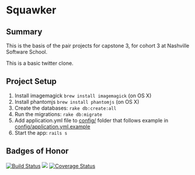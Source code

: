 # Squawker

## Summary

This is the basis of the pair projects for capstone 3, for cohort 3 at Nashville Software School.

This is a basic twitter clone.

## Project Setup

1. Install imagemagick
  `brew install imagemagick` (on OS X)
1. Install phantomjs
  `brew install phantomjs` (on OS X)
1. Create the databases:
  `rake db:create:all`
2. Run the migrations:
  `rake db:migrate`
3. Add application.yml file to [config/](config/) folder that follows example in [config/application.yml.example](config/application.yml.example)
4. Start the app:
  `rails s`


## Badges of Honor

[![Build Status](https://travis-ci.org/elizabrock/nss-squawker.png)](https://travis-ci.org/elizabrock/nss-squawker)
<a href="https://codeclimate.com/repos/52fd1f7869568042a7000c75/feed"><img src="https://codeclimate.com/repos/52fd1f7869568042a7000c75/badges/d946e749b28293239339/gpa.png"></a>
[![Coverage Status](https://coveralls.io/repos/elizabrocksoftware/nss-squawker/badge.png)](https://coveralls.io/r/elizabrocksoftware/nss-squawker)
